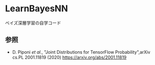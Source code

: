 # LearnBayesNN
ベイズ深層学習の自学コード


## 参照
* D. Piponi _et al_., "Joint Distributions for TensorFlow Probability",arXiv cs.PL 2001.11819 (2020) https://arxiv.org/abs/2001.11819
